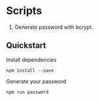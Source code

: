 # Scripts

1. Generate password with bcrypt.

## Quickstart

Install dependencies

```shell
npm install --save
```

Generate your password

```shell
npm run password
```
